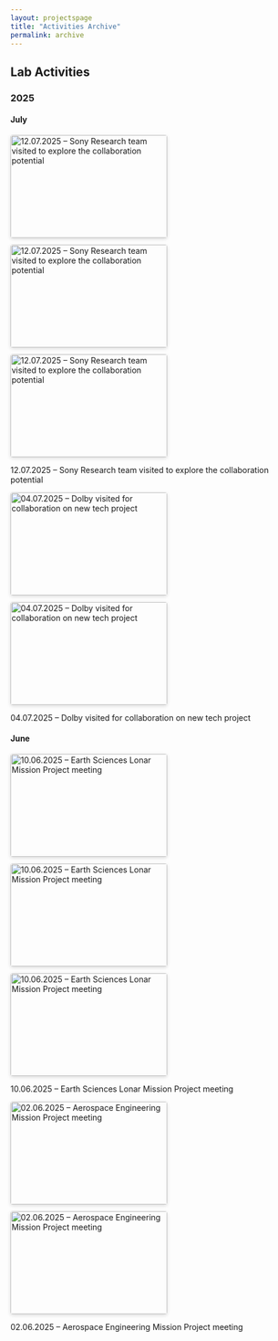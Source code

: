 ```yaml
---
layout: projectspage
title: "Activities Archive"
permalink: archive
---
```



<style>
.gallery {
  display: flex;
  flex-wrap: wrap;
  gap: 12px;
  margin-bottom: 10px;
}
.gallery img {
  width: 275px;
  height: 180px;
  cursor: pointer;
  border-radius: 4px;
  box-shadow: 0 2px 6px rgba(0,0,0,0.15);
}
#lightbox {
  display: none;
  position: fixed;
  z-index: 1000;
  top: 0; left: 0;
  width: 100%; height: 100%;
  background: rgba(0,0,0,0.85);
  justify-content: center;
  align-items: center;
  flex-direction: column;
}
#lightbox img {
  max-width: 90%;
  max-height: 80vh;
  margin-bottom: 1rem;
}
#lightbox p {
  color: white;
  font-size: 16px;
  text-align: center;
}
.lightbox-nav {
  display: flex;
  justify-content: space-between;
  width: 100%;
  max-width: 700px;
  margin-top: 10px;
}
.lightbox-btn {
  color: white;
  font-size: 20px;
  cursor: pointer;
  padding: 10px 20px;
  user-select: none;
}
.lightbox-btn:hover {
  background: rgba(255,255,255,0.1);
}
</style>

<h2>Lab Activities</h2>
<h3>2025</h3>

<h4>July</h4>
<div class="gallery">
  <img src="/assets/img/gray.png" alt="12.07.2025 – Sony Research team visited to explore the collaboration potential">
  <img src="/assets/img/gray.png" alt="12.07.2025 – Sony Research team visited to explore the collaboration potential">
  <img src="/assets/img/gray.png" alt="12.07.2025 – Sony Research team visited to explore the collaboration potential">
</div>
<p>12.07.2025 – Sony Research team visited to explore the collaboration potential</p>

<div class="gallery">
  <img src="/assets/img/gray.png" alt="04.07.2025 – Dolby visited for collaboration on new tech project">
  <img src="/assets/img/gray.png" alt="04.07.2025 – Dolby visited for collaboration on new tech project">
</div>
<p>04.07.2025 – Dolby visited for collaboration on new tech project</p>

<h4>June</h4>
<div class="gallery">
  <img src="/assets/img/gray.png" alt="10.06.2025 – Earth Sciences Lonar Mission Project meeting">
  <img src="/assets/img/gray.png" alt="10.06.2025 – Earth Sciences Lonar Mission Project meeting">
  <img src="/assets/img/gray.png" alt="10.06.2025 – Earth Sciences Lonar Mission Project meeting">
</div>
<p>10.06.2025 – Earth Sciences Lonar Mission Project meeting</p>

<div class="gallery">
  <img src="/assets/img/gray.png" alt="02.06.2025 – Aerospace Engineering Mission Project meeting">
  <img src="/assets/img/gray.png" alt="02.06.2025 – Aerospace Engineering Mission Project meeting">
</div>
<p>02.06.2025 – Aerospace Engineering Mission Project meeting</p>

<!-- Lightbox -->
<div id="lightbox" onclick="closeLightbox(event)">
  <img id="lightbox-img" src="">
  <p id="lightbox-caption"></p>
  <div class="lightbox-nav">
    <span class="lightbox-btn" onclick="prevImage(event)">⟨ Prev</span>
    <span class="lightbox-btn" onclick="nextImage(event)">Next ⟩</span>
  </div>
</div>

<script>
let images = [];
let currentIndex = 0;

document.querySelectorAll('.gallery img').forEach((img, index) => {
  images.push({ src: img.src, caption: img.alt });
  img.addEventListener('click', () => {
    currentIndex = index;
    showImage();
  });
});

function showImage() {
  const image = images[currentIndex];
  document.getElementById('lightbox-img').src = image.src;
  document.getElementById('lightbox-caption').textContent = image.caption;
  document.getElementById('lightbox').style.display = 'flex';
}

function nextImage(e) {
  e.stopPropagation();
  currentIndex = (currentIndex + 1) % images.length;
  showImage();
}

function prevImage(e) {
  e.stopPropagation();
  currentIndex = (currentIndex - 1 + images.length) % images.length;
  showImage();
}

function closeLightbox(e) {
  // only close if clicking outside nav/buttons
  if (e.target.id === 'lightbox' || e.target === document.getElementById('lightbox-img')) {
    document.getElementById('lightbox').style.display = 'none';
  }
}
</script>
